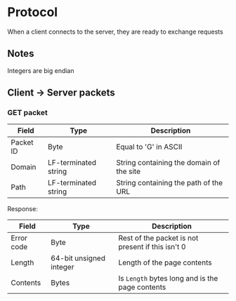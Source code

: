 # Protocol
When a client connects to the server, they are ready to exchange requests

## Notes
Integers are big endian

## Client -> Server packets
### GET packet

| Field       | Type                 | Description                                      |
| ----------- | -------------------- | ------------------------------------------------ |
| Packet ID   | Byte                 | Equal to 'G' in ASCII                            |
| Domain      | LF-terminated string | String containing the domain of the site         |
| Path        | LF-terminated string | String containing the path of the URL            |

Response:

| Field       | Type                    | Description                                       |
| ----------- | ----------------------- | ------------------------------------------------- |
| Error code  | Byte                    | Rest of the packet is not present if this isn't 0 |
| Length      | 64-bit unsigned integer | Length of the page contents                       |
| Contents    | Bytes                   | Is `Length` bytes long and is the page contents   |


